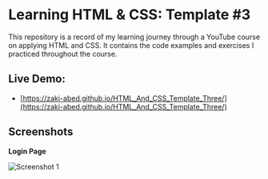 # Learning HTML & CSS: Template #3

This repository is a record of my learning journey through a YouTube course on applying HTML and CSS. It contains the code examples and exercises I practiced throughout the course.

## Live Demo:
- [https://zaki-abed.github.io/HTML_And_CSS_Template_Three/](https://zaki-abed.github.io/HTML_And_CSS_Template_Three/)

## Screenshots
**Login Page**

![Screenshot 1](images/demo.png)
